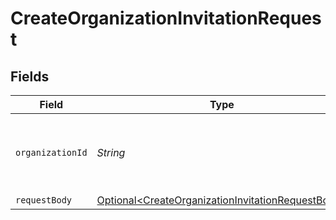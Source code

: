 # CreateOrganizationInvitationRequest


## Fields

| Field                                                                                                                    | Type                                                                                                                     | Required                                                                                                                 | Description                                                                                                              |
| ------------------------------------------------------------------------------------------------------------------------ | ------------------------------------------------------------------------------------------------------------------------ | ------------------------------------------------------------------------------------------------------------------------ | ------------------------------------------------------------------------------------------------------------------------ |
| `organizationId`                                                                                                         | *String*                                                                                                                 | :heavy_check_mark:                                                                                                       | The ID of the organization for which to send the invitation                                                              |
| `requestBody`                                                                                                            | [Optional\<CreateOrganizationInvitationRequestBody>](../../models/operations/CreateOrganizationInvitationRequestBody.md) | :heavy_minus_sign:                                                                                                       | N/A                                                                                                                      |